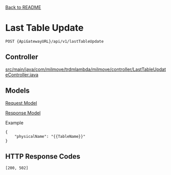 [Back to README](README.md)


# Last Table Update

`POST {ApiGatewayURL}/api/v1/lastTableUpdate`

## Controller
[src/main/java/com/milmove/trdmlambda/milmove/controller/LastTableUpdateController.java](src/main/java/com/milmove/trdmlambda/milmove/controller/LastTableUpdateController.java)

## Models

[Request Model](src/main/java/com/milmove/trdmlambda/milmove/model/lasttableupdate/LastTableUpdateRequest.java)

[Response Model](src/main/java/com/milmove/trdmlambda/milmove/model/lasttableupdate/LastTableUpdateResponse.java)

Example
```
{
    "physicalName": "{{TableName}}"
}
```

## HTTP Response Codes
`[200, 502]`